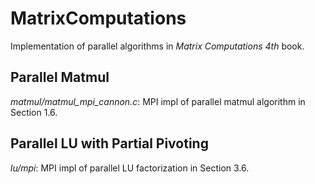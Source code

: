 # MatrixComputations
Implementation of parallel algorithms in *Matrix Computations 4th* book.
## Parallel Matmul
*matmul/matmul_mpi_cannon.c*: MPI impl of parallel matmul algorithm in Section 1.6.
## Parallel LU with Partial Pivoting
*lu/mpi*: MPI impl of parallel LU factorization in Section 3.6. 